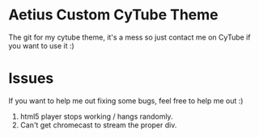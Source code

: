 # Aetius Custom CyTube Theme
The git for my cytube theme, it's a mess so just contact me on CyTube if you want to use it :)


# Issues
If you want to help me out fixing some bugs, feel free to help me out :)

1. html5 player stops working / hangs randomly.
2. Can't get chromecast to stream the proper div.
